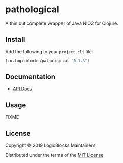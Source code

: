 # pathological

A thin but complete wrapper of Java NIO2 for Clojure.

## Install

Add the following to your `project.clj` file:

```clj
[io.logicblocks/pathological "0.1.3"]
```

## Documentation

* [API Docs](http://logicblocks.github.io/pathological)

## Usage

FIXME

## License

Copyright &copy; 2019 LogicBlocks Maintainers

Distributed under the terms of the 
[MIT License](http://opensource.org/licenses/MIT).
